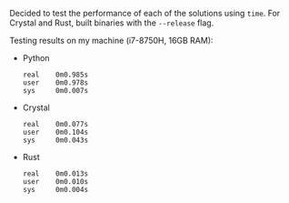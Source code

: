 Decided to test the performance of each of the solutions using `time`. For Crystal and Rust, built binaries with the `--release` flag.

Testing results on my machine (i7-8750H, 16GB RAM):
* Python
  ```
  real    0m0.985s
  user    0m0.978s
  sys     0m0.007s
  ```
* Crystal
  ```
  real    0m0.077s
  user    0m0.104s
  sys     0m0.043s
  ```
* Rust
  ```
  real    0m0.013s
  user    0m0.010s
  sys     0m0.004s
  ```
